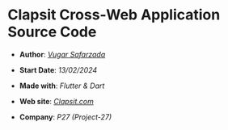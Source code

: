 # Clapsit Cross-Web Application Source Code

  

- **Author**: *[Vugar Safarzada](https://github.com/vugarsafarzada)*

- **Start Date**: *13/02/2024*

- **Made with**: *Flutter & Dart*

- **Web site**: *[Clapsit.com](https://www.clapsit.com)*

- **Company**: *P27 (Project-27)*
